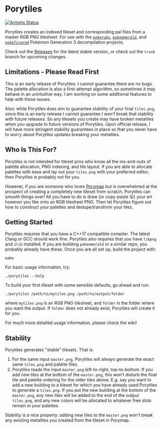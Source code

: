# Porytiles

[![Actions Status](https://github.com/grunt-lucas/porytiles/workflows/Build%20Porytiles/badge.svg)](https://github.com/grunt-lucas/porytiles/actions)

Porytiles creates an indexed tileset and corresponding pal files from a master RGB PNG tilesheet. For use with
the [`pokeruby`](https://github.com/pret/pokeruby), [`pokeemerald`](https://github.com/pret/pokeemerald), and
[`pokefirered`](https://github.com/pret/pokefirered) Pokémon Generation 3 decompilation
projects.

Check out the [Releases](https://github.com/grunt-lucas/porytiles/releases) for the latest stable version, or check out
the `trunk` branch for upcoming changes.

## Limitations - Please Read First

This is an early release of Porytiles. I cannot guarantee there are no bugs. The palette allocation is also a
first-attempt algorithm, so sometimes it may behave in an unintuitive way. I am working on some additional features to
help with these issues.

Also: while Porytiles does aim to guarantee stability of your final `tiles.png`, since this is an early release I
cannot guarantee I won't break that stability with future releases. So any tilesets you create may have broken metatiles
when you upgrade to future versions of Porytiles. Upon official release, I will have more stringent stability
guarantees in place so that you never have to worry about Porytiles updates breaking your metatiles.

## Who Is This For?

Porytiles is not intended for tileset pros who know all the ins-and-outs of palette allocation, PNG indexing, and tile
layout. If you are able to allocate palettes with ease and lay out your `tiles.png` with your preferred editor, then
Porytiles is probably not for you.

However, if you are someone who loves [Porymap](https://github.com/huderlem/porymap) but is overwhelmed at the
prospect of creating a completely new tileset from scratch, Porytiles can smooth things over! All you have to do is
draw (or copy-paste 😜) your art however you like onto an RGB tilesheet PNG. Then let Porytiles figure out how to
construct your palettes and dedupe/transform your tiles.

## Getting Started

Porytiles requires that you have a C++17 compatible compiler. The latest Clang or GCC should work fine. Porytiles also
requires that you have `libpng` and `zlib` installed. If you are building `pokeemerald` or a similar repo, you probably
already have these. Once you are all set up, build the project with:

```shell
make
```

For basic usage information, try:

```shell
./porytiles --help
```

To build your first tileset with some sensible defaults, go ahead and run:

```shell
./porytiles /path/to/mytiles.png /path/to/output/folder
```

where `mytiles.png` is an RGB PNG tilesheet, and `folder` is the folder where you want the output. If `folder` does not
already exist, Porytiles will create it for you.

For much more detailed usage information, please check the wiki!

## Stability

Porytiles generates "stable" tilesets. That is:

1. For the same input `master.png`, Porytiles will always generate the exact same `tiles.png` and palette files.
2. Porytiles reads the input `master.png` left-to-right, top-to-bottom. If you add new tiles at the bottom of the
   `master.png`, this won't disturb the final tile and palette ordering for the older tiles above. E.g. say you want
   to add a new building to a tileset for which you have already used Porytiles to generate a `tiles.png`. If you put
   the new building at the bottom of the `master.png`, any new tiles will be added to the end of the output `tiles.png`,
   and any new colors will be allocated to whatever free slots remain in your palettes.

Stability is a nice property: adding new tiles to the `master.png` won't break any existing metatiles you created from
the tileset in Porymap.
